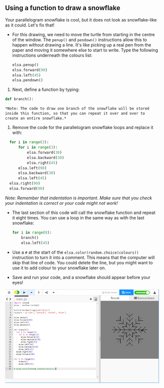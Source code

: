 ## Using a function to draw a snowflake

Your parallelogram snowflake is cool, but it does not look as snowflake-like as it could. Let's fix that!

- For this drawing, we need to move the turtle from starting in the centre of the window. The `penup()` and `pendown()` instructions allow this to happen without drawing a line. It's like picking up a real pen from the paper and moving it somewhere else to start to write. Type the following instructions underneath the colours list:

  ```python
  elsa.penup()
  elsa.forward(90)
  elsa.left(45)
  elsa.pendown()
  ```
  
 1. Next, define a function by typing: 
 
  ```python
  def branch():
  ```
  
    *Note: The code to draw one branch of the snowflake will be stored inside this function, so that you can repeat it over and over to create an entire snowflake.*
  
  1. Remove the code for the parallelogram snowflake loops and replace it with:
  
  ```python
    for i in range(3):
        for i in range(3):
            elsa.forward(30)
            elsa.backward(30)
            elsa.right(45)
        elsa.left(90)
        elsa.backward(30)
        elsa.left(45)
    elsa.right(90)
    elsa.forward(90)
  ```
  
  *Note: Remember that indentation is important. Make sure that you check your indentation is correct or your code might not work!*

- The last section of this code will call the snowflake function and repeat it eight times. You can use a loop in the same way as with the last snowflake:

  ```python
  for i in range(8):
      branch()
      elsa.left(45)
  ```    

- Use a `#` at the start of the `elsa.color(random.choice(colours))` instruction to turn it into a comment. This means that the computer will skip that line of code. You could delete the line, but you might want to use it to add colour to your snowflake later on.

- Save and run your code, and a snowflake should appear before your eyes! 

![](images/snowflake2.png)

